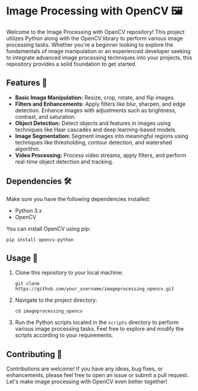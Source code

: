 # Image Processing with OpenCV 🖼️

Welcome to the Image Processing with OpenCV repository! This project utilizes Python along with the OpenCV library to perform various image processing tasks. Whether you're a beginner looking to explore the fundamentals of image manipulation or an experienced developer seeking to integrate advanced image processing techniques into your projects, this repository provides a solid foundation to get started.

## Features 🌟

- **Basic Image Manipulation:** Resize, crop, rotate, and flip images.
- **Filters and Enhancements:** Apply filters like blur, sharpen, and edge detection. Enhance images with adjustments such as brightness, contrast, and saturation.
- **Object Detection:** Detect objects and features in images using techniques like Haar cascades and deep learning-based models.
- **Image Segmentation:** Segment images into meaningful regions using techniques like thresholding, contour detection, and watershed algorithm.
- **Video Processing:** Process video streams, apply filters, and perform real-time object detection and tracking.

## Dependencies 🛠️

Make sure you have the following dependencies installed:

- Python 3.x
- OpenCV

You can install OpenCV using pip:

```
pip install opencv-python
```

## Usage 🚀

1. Clone this repository to your local machine:
   ```
   git clone https://github.com/your_username/imageprocessing_opencv.git
   ```
2. Navigate to the project directory:
   ```
   cd imageprocessing_opencv
   ```
3. Run the Python scripts located in the `scripts` directory to perform various image processing tasks. Feel free to explore and modify the scripts according to your requirements.

## Contributing 🤝

Contributions are welcome! If you have any ideas, bug fixes, or enhancements, please feel free to open an issue or submit a pull request. Let's make image processing with OpenCV even better together!
